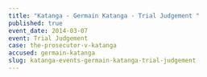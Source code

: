 ```yaml
---
title: "Katanga - Germain Katanga - Trial Judgement "
published: true
event_date: 2014-03-07
event: Trial Judgement
case: the-prosecutor-v-katanga
accused: germain-katanga
slug: katanga-events-germain-katanga-trial-judgement
---
```

